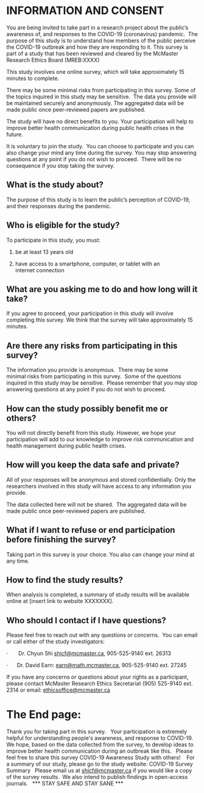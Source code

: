 
# INFORMATION AND CONSENT



You are being invited to take part in a research project about the public’s awareness of, and responses to the COVID-19 (coronavirus) pandemic.  The purpose of this study is to understand how members of the public perceive the COVID-19 outbreak and how they are responding to it. This survey is part of a study that has been reviewed and cleared by the McMaster Research Ethics Board (MREB:XXXX)



This study involves one online survey, which will take approximately 15 minutes to complete.



There may be some minimal risks from participating in this survey. Some of the topics inquired in this study may be sensitive.  The data you provide will be maintained securely and anonymously. The aggregated data will be made public once peer-reviewed papers are published.



The study will have no direct benefits to you. Your participation will help to improve better health communication during public health crises in the future.



It is voluntary to join the study.  You can choose to participate and you can also change your mind any time during the survey. You may stop answering questions at any point if you do not wish to proceed.  There will be no consequence if you stop taking the survey.

## What is the study about? 

The purpose of this study is to learn the public’s perception of COVID-19, and their responses during the pandemic.



## Who is eligible for the study?

To participate in this study, you must:

1) be at least 13 years old

2) have access to a smartphone, computer, or tablet with an internet connection



## What are you asking me to do and how long will it take?



If you agree to proceed, your participation in this study will involve completing this survey. We think that the survey will take approximately 15 minutes.



## Are there any risks from participating in this survey? 



The information you provide is anonymous.  There may be some minimal risks from participating in this survey.  Some of the questions inquired in this study may be sensitive.  Please remember that you may stop answering questions at any point if you do not wish to proceed.



## How can the study possibly benefit me or others?



You will not directly benefit from this study. However, we hope your participation will add to our knowledge to improve risk communication and health management during public health crises.



## How will you keep the data safe and private?



All of your responses will be anonymous and stored confidentially. Only the researchers involved in this study will have access to any information you provide.



The data collected here will not be shared.  The aggregated data will be made public once peer-reviewed papers are published.



## What if I want to refuse or end participation before finishing the survey?



Taking part in this survey is your choice. You also can change your mind at any time.



## How to find the study results?



When analysis is completed, a summary of study results will be available online at [insert link to website XXXXXXX]. 



## Who should I contact if I have questions?



Please feel free to reach out with any questions or concerns.  You can email or call either of the study investigators:



·       Dr. Chyun Shi shicf@mcmaster.ca, 905-525-9140 ext. 26313

·      Dr. David Earn: earn@math.mcmaster.ca, 905-525-9140 ext. 27245



If you have any concerns or questions about your rights as a participant, please contact McMaster Research Ethics Secretariat (905) 525-9140 ext. 2314 or email: ethicsoffice@mcmaster.ca


# The End page:
Thank you for taking part in this survey.
 
Your participation is extremely helpful for understanding people's awareness, and response to COVID-19.  We hope, based on the data collected from the survey, to develop ideas to improve better health communication during an outbreak like this.
 
Please feel free to share this survey COVID-19 Awareness Study with others! 
 
For a summary of our study, please go to the study website: COVID-19 Survey Summary
 
Please email us at shicf@mcmaster.ca if you would like a copy of the survey results.  We also intend to publish findings in open-access journals.
 
*** STAY SAFE AND STAY SANE ***




